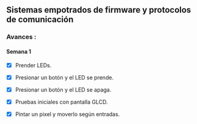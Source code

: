 ## Sistemas empotrados de firmware y protocolos de comunicación

### Avances :

#### Semana 1

- [x] Prender LEDs.
- [x] Presionar un botón y el LED se prende.
- [x] Presionar un botón y el LED se apaga.
- [x] Pruebas iniciales con pantalla GLCD.
- [x] Pintar un pixel y moverlo según entradas.

